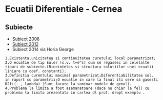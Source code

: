 # Ecuatii Diferentiale - Cernea

## Subiecte

- [Subiect 2008](https://www.dropbox.com/s/igkbm71868ndhxn/subiecte_2008.jpg?dl=0)
- [Subiect 2012](https://www.dropbox.com/s/qskjern5qwbqpzi/subiecte_2012.jpg?dl=0)
- Subiect 2014 via Horia George

```
1.Existenta,unicitatea si continuitatea curetului local parametrizat; 
2.O ecuatie de tip Euler (s.v. t=e^s) cum se regasesc in celelalte tipuri de subiecte.(Bineinteles si structura solutiilor unei ecuatii liniare cu coef. constanti);
3.Definitia curentului maximal parametrizat;Diferentiabilitatea sol. in raport cu parametrii;O ecuatie in care la final iti cere sa gasesti D2fi(. , lambda) (Sunt facute la seminar modele de genul).
4.Problema la limita a fost asemanatoare (daca nu chiar la fel) cu problema la limita prezentata in cartea dl prof. drept exemplu .
```

